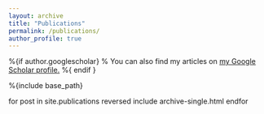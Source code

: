 ```yaml
---
layout: archive
title: "Publications"
permalink: /publications/
author_profile: true
---
```


%{if author.googlescholar}
%  You can also find my articles on <u><a href="{{author.googlescholar}}">my Google Scholar profile</a>.</u>
%{ endif }

%{include base_path}

for post in site.publications reversed
	include archive-single.html
endfor
